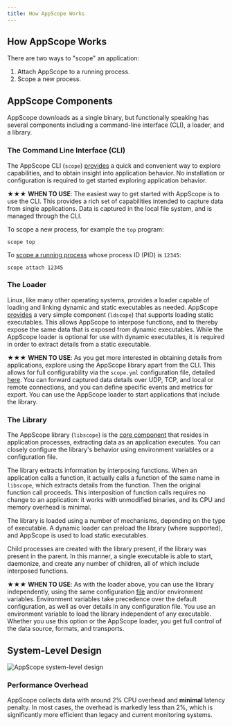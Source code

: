 ```yaml
---
title: How AppScope Works
---
```


## How AppScope Works

There are two ways to "scope" an application:

1. Attach AppScope to a running process.
1. Scope a new process. 

## AppScope Components

AppScope downloads as a single binary, but functionally speaking has several components including a command-line interface (CLI), a loader, and a library.

### The Command Line Interface (CLI)

The AppScope CLI (`scope`) [provides](/docs/cli-using) a quick and convenient way to explore capabilities, and to obtain insight into application behavior. No installation or configuration is required to get started exploring application behavior.

<span>&#x2605;&#x2605;&#x2605;</span> **WHEN TO USE**: The easiest way to get started with AppScope is to use the CLI. This provides a rich set of capabilities intended to capture data from single applications. Data is captured in the local file system, and is managed through the CLI.

To scope a new process, for example the `top` program:

```
scope top
```

To [scope a running process](/docs/attach-running) whose process ID (PID) is `12345`:

```
scope attach 12345
```

### The Loader

Linux, like many other operating systems, provides a loader capable of loading and linking dynamic and static executables as needed. AppScope [provides](/docs/loader-library) a very simple component (`ldscope`) that supports loading static executables. This allows AppScope to interpose functions, and to thereby expose the same data that is exposed from dynamic executables. While the AppScope loader is optional for use with dynamic executables, it is required in order to extract details from a static executable.

<span>&#x2605;&#x2605;&#x2605;</span> **WHEN TO USE**: As you get more interested in obtaining details from  applications, explore using the AppScope library apart from the CLI. This allows for full configurability via the `scope.yml` configuration file, detailed [here](/docs/config-file). You can forward captured data details over UDP, TCP, and local or remote connections, and you can define specific events and metrics for export. You can use the AppScope loader to start applications that include the library.

### The Library

The AppScope library (`libscope`) is the [core component](/docs/loader-library) that resides in application processes, extracting data as an application executes. You can closely configure the library's behavior using environment variables or a configuration file. 

The library extracts information by interposing functions. When an application calls a function, it actually calls a function of the same name in `libscope`, which extracts details from the function. Then the original function call proceeds. This interposition of function calls requires no change to an application: it works with unmodified binaries, and its CPU and memory overhead is minimal.

The library is loaded using a number of mechanisms, depending on the type of executable. A dynamic loader can preload the library (where supported), and AppScope is used to load static executables.

Child processes are created with the library present, if the library was present in the parent. In this manner, a single executable is able to start, daemonize, and create any number of children, all of which include interposed functions.


<span>&#x2605;&#x2605;&#x2605;</span> **WHEN TO USE**: As with the loader above, you can use the library independently, using the same configuration [file](/docs/config-file) and/or environment variables. Environment variables take precedence over the default configuration, as well as over details in any configuration file. You use an environment variable to load the library independent of any executable. Whether you use this option or the AppScope loader, you get full control of the data source, formats, and transports.


## System-Level Design 

![AppScope system-level design](./images/AppScope_SysLvlDesign.png)


### Performance Overhead
AppScope collects data with around 2% CPU overhead and **minimal** latency penalty. In most cases, the overhead is markedly less than 2%, which is significantly more efficient than legacy and current monitoring systems.

